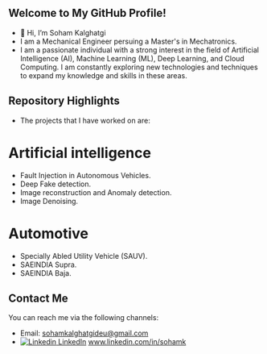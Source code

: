 ## Welcome to My GitHub Profile!

- 👋 Hi, I’m Soham Kalghatgi
- I am a Mechanical Engineer persuing a Master's in Mechatronics.
- I am a passionate individual with a strong interest in the field of Artificial Intelligence (AI), Machine Learning (ML), Deep Learning, and Cloud Computing. I am constantly exploring new technologies and techniques to expand my knowledge and skills in these areas.

## Repository Highlights

- The projects that I have worked on are:

# Artificial intelligence
- Fault Injection in Autonomous Vehicles.  
- Deep Fake detection.  
- Image reconstruction and Anomaly detection.  
- Image Denoising.    

# Automotive
- Specially Abled Utility Vehicle (SAUV).  
- SAEINDIA Supra.  
- SAEINDIA Baja.  




## Contact Me

You can reach me via the following channels:

- Email: sohamkalghatgideu@gmail.com
- [![Linkedin](https://i.stack.imgur.com/gVE0j.png) LinkedIn](https://www.linkedin.com/) www.linkedin.com/in/sohamk


<!---
sohamk10/sohamk10 is a ✨ special ✨ repository because its `README.md` (this file) appears on your GitHub profile.
You can click the Preview link to take a look at your changes.
--->
